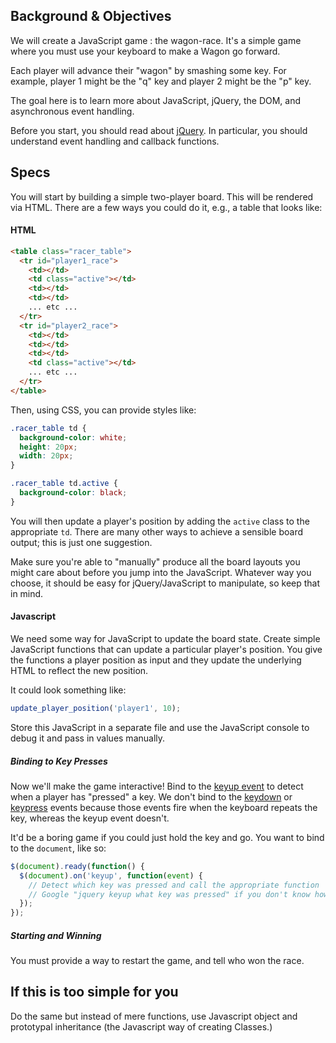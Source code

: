 ## Background & Objectives

We will create a JavaScript game : the wagon-race.
It's a simple game where you must use your keyboard to make a Wagon go forward.

Each player will advance their "wagon" by smashing some key.  For example, player 1 might be the "q" key and player 2 might be the "p" key.

The goal here is to learn more about JavaScript, jQuery, the DOM, and asynchronous event handling.

Before you start, you should read about [jQuery](http://learn.jquery.com/about-jquery/).  In particular, you should understand event handling and callback functions.

## Specs

You will start by building a simple two-player board.  This will be rendered via HTML. There are a few ways you could do it, e.g., a table that looks like:

#### HTML

```html
<table class="racer_table">
  <tr id="player1_race">
    <td></td>
    <td class="active"></td>
    <td></td>
    <td></td>
    ... etc ...
  </tr>
  <tr id="player2_race">
    <td></td>
    <td></td>
    <td></td>
    <td class="active"></td>
    ... etc ...
  </tr>
</table>
```

Then, using CSS, you can provide styles like:

```css
.racer_table td {
  background-color: white;
  height: 20px;
  width: 20px;
}

.racer_table td.active {
  background-color: black;
}
```

You will then update a player's position by adding the `active` class to the appropriate `td`.  There are many other ways to achieve a sensible board output; this is just one suggestion.

Make sure you're able to "manually" produce all the board layouts you might care about before you jump into the JavaScript.  Whatever way you choose, it should be easy for jQuery/JavaScript to manipulate, so keep that in mind.

#### Javascript

We need some way for JavaScript to update the board state. Create simple JavaScript functions that can update a particular player's position.  You give the functions a player position as input and they update the underlying HTML to reflect the new position.

It could look something like:

```javascript
update_player_position('player1', 10);
```

Store this JavaScript in a separate file and use the JavaScript console to debug it and pass in values manually.

##### Binding to Key Presses

Now we'll make the game interactive!  Bind to the [keyup event](http://api.jquery.com/keyup/) to detect when a player has "pressed" a key.  We don't bind to the [keydown](http://api.jquery.com/keydown/) or [keypress](http://api.jquery.com/keypress/) events because those events fire when the keyboard repeats the key, whereas the keyup event doesn't.

It'd be a boring game if you could just hold the key and go.  You want to bind to the `document`, like so:

```javascript
$(document).ready(function() {
  $(document).on('keyup', function(event) {
    // Detect which key was pressed and call the appropriate function
    // Google "jquery keyup what key was pressed" if you don't know how
  });
});
```

##### Starting and Winning

You must provide a way to restart the game, and tell who won the race.

## If this is too simple for you

Do the same but instead of mere functions, use Javascript object and prototypal inheritance (the Javascript way of creating Classes.)
